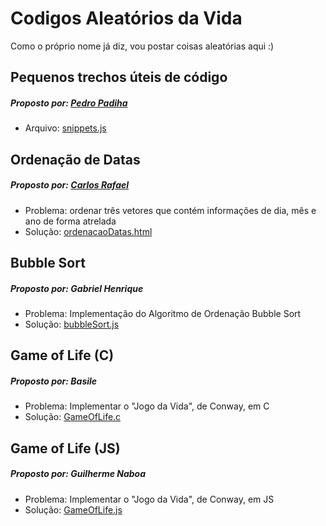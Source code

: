 # Codigos Aleatórios da Vida

Como o próprio nome já diz, vou postar coisas aleatórias aqui :)

## Pequenos trechos úteis de código

##### Proposto por: [Pedro Padiha](https://github.com/pedropadilha13)

- Arquivo: [snippets.js](snippets.js)

## Ordenação de Datas

##### Proposto por: [Carlos Rafael](https://github.com/carlosrafaelgn)

- Problema: ordenar três vetores que contém informações de dia, mês e ano de forma atrelada
- Solução: [ordenacaoDatas.html](ordenacaoDatas.html)

## Bubble Sort

##### Proposto por: Gabriel Henrique

- Problema: Implementação do Algoritmo de Ordenação Bubble Sort
- Solução: [bubbleSort.js](bubbleSort.js)

## Game of Life (C)

##### Proposto por: Basile

- Problema: Implementar o "Jogo da Vida", de Conway, em C
- Solução: [GameOfLife.c](GameOfLife.c)

## Game of Life (JS)

##### Proposto por: Guilherme Naboa

- Problema: Implementar o "Jogo da Vida", de Conway, em JS
- Solução: [GameOfLife.js](GameOfLife.js)
